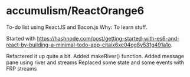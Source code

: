 # accumulism/ReactOrange6

To-do list using ReactJS and Bacon.js
Why: To learn stuff.

Started with https://hashnode.com/post/getting-started-with-es6-and-react-by-building-a-minimal-todo-app-citaix6xe04og8y531g491a1o.

Refactered it up quite a bit.
Added makeRiver() function.
Added message pane using river and streams
Replaced some state and some events with FRP streams 



                                    